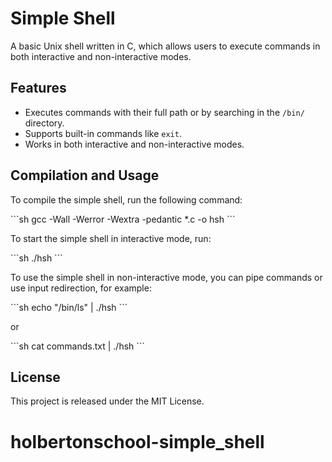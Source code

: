 # Simple Shell

A basic Unix shell written in C, which allows users to execute commands in both interactive and non-interactive modes.

## Features

- Executes commands with their full path or by searching in the `/bin/` directory.
- Supports built-in commands like `exit`.
- Works in both interactive and non-interactive modes.

## Compilation and Usage

To compile the simple shell, run the following command:

\```sh
gcc -Wall -Werror -Wextra -pedantic *.c -o hsh
\```

To start the simple shell in interactive mode, run:

\```sh
./hsh
\```

To use the simple shell in non-interactive mode, you can pipe commands or use input redirection, for example:

\```sh
echo "/bin/ls" | ./hsh
\```

or

\```sh
cat commands.txt | ./hsh
\```

## License

This project is released under the MIT License.
# holbertonschool-simple_shell
